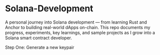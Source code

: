# Solana-Development
A personal journey into Solana development — from learning Rust and Anchor to building real-world dApps on-chain. This repo documents my progress, experiments, key learnings, and sample projects as I grow into a Solana smart contract developer.

Step One: Generate a new keypair
